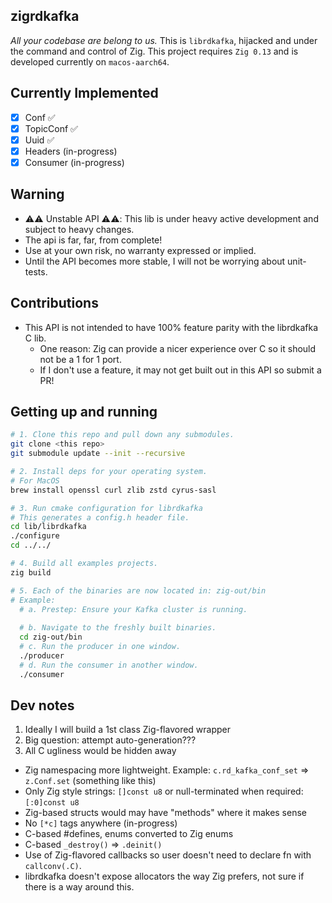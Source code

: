 ## zigrdkafka
*All your codebase are belong to us.*
This is `librdkafka`, hijacked and under the command and control of Zig. 
This project requires `Zig 0.13` and is developed currently on `macos-aarch64`.

## Currently Implemented
  - [x] Conf ✅
  - [x] TopicConf ✅
  - [x] Uuid ✅
  - [x] Headers (in-progress)
  - [x] Consumer (in-progress)

## Warning
  * ⚠️⚠️ Unstable API ⚠️⚠️: This lib is under heavy active development and subject to heavy changes.
  * The api is far, far, from complete!
  * Use at your own risk, no warranty expressed or implied.
  * Until the API becomes more stable, I will not be worrying about unit-tests.

## Contributions
  * This API is not intended to have 100% feature parity with the librdkafka C lib.
    * One reason: Zig can provide a nicer experience over C so it should not be a 1 for 1 port.
    * If I don't use a feature, it may not get built out in this API so submit a PR!

## Getting up and running

```sh
# 1. Clone this repo and pull down any submodules.
git clone <this repo>
git submodule update --init --recursive

# 2. Install deps for your operating system.
# For MacOS
brew install openssl curl zlib zstd cyrus-sasl

# 3. Run cmake configuration for librdkafka
# This generates a config.h header file.
cd lib/librdkafka
./configure
cd ../../

# 4. Build all examples projects.
zig build

# 5. Each of the binaries are now located in: zig-out/bin
# Example:
  # a. Prestep: Ensure your Kafka cluster is running. 
  
  # b. Navigate to the freshly built binaries.
  cd zig-out/bin
  # c. Run the producer in one window.
  ./producer
  # d. Run the consumer in another window.
  ./consumer
```

## Dev notes

1. Ideally I will build a 1st class Zig-flavored wrapper
2. Big question: attempt auto-generation???
3. All C ugliness would be hidden away
  * Zig namespacing more lightweight. Example: `c.rd_kafka_conf_set` => `z.Conf.set` (something like this)
  * Only Zig style strings: `[]const u8` or null-terminated when required: `[:0]const u8`
  * Zig-based structs would may have "methods" where it makes sense
  * No `[*c]` tags anywhere (in-progress)
  * C-based #defines, enums converted to Zig enums
  * C-based `_destroy()` => `.deinit()`
  * Use of Zig-flavored callbacks so user doesn't need to declare fn with `callconv(.C)`.
  * librdkafka doesn't expose allocators the way Zig prefers, not sure if there is a way around this.